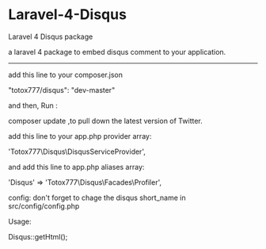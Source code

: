 Laravel-4-Disqus
================

Laravel 4 Disqus package

a laravel 4 package to embed disqus comment to your application.

----------------------
add this line to your composer.json

"totox777/disqus": "dev-master"

and then, Run :

composer update  ,to pull down the latest version of Twitter.



add this line to your app.php provider array:

'Totox777\Disqus\DisqusServiceProvider',


and add this line to app.php aliases array:

'Disqus' => 'Totox777\Disqus\Facades\Profiler',



config:
don't forget to chage the disqus short_name in src/config/config.php


Usage:

Disqus::getHtml();
